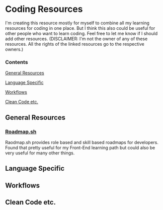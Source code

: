 # Coding Resources

I'm creating this resource mostly for myself to combine all my learning resources for coding in one place. But I think this also could be useful for other people who want to learn coding. Feel free to let me know if I should add other resources.
(DISCLAIMER: I'm not the owner of any of these resources. All the rights of the linked resources go to the respective owners.)

### Contents
[General Resources](#general-resources)

[Language Specific](#language-specific)

[Workflows](#workflows)

[Clean Code etc.](#clean-code-etc)

## General Resources

### [Roadmap.sh](https://roadmap.sh)
Raodmap.sh provides role based and skill based roadmaps for developers. Found that pretty useful for my Front-End learning path but could also be very useful for many other things.

## Language Specific

## Workflows

## Clean Code etc.
